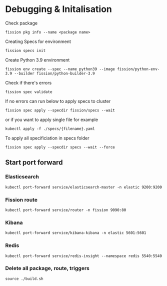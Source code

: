 # Debugging & Initalisation

Check package

```shell
fission pkg info --name <package name>
```

Creating Specs for environment


```shell
fission specs init
``` 

Create Python 3.9 environment 

```shell
fission env create --spec --name python39 --image fission/python-env-3.9 --builder fission/python-builder-3.9
```

Check if there's errors

```shell
fission spec validate
```

If no errors can run below to apply specs to cluster 

```shell
fission spec apply --specdir fission/specs --wait
```

or if you want to apply single file for example

```shell
kubectl apply -f ./specs/{filename}.yaml
``` 

To apply all specificiation in specs folder

```shell
fission spec apply --specdir specs --wait --force
```
## Start port forward

### Elasticsearch

```shell
kubectl port-forward service/elasticsearch-master -n elastic 9200:9200
```
### Fission route
```shell
kubectl port-forward service/router -n fission 9090:80
```
### Kibana
```shell
kubectl port-forward service/kibana-kibana -n elastic 5601:5601
```
### Redis
```shell
kubectl port-forward service/redis-insight --namespace redis 5540:5540
```

### Delete all package, route, triggers
```shell
source ./build.sh
```
